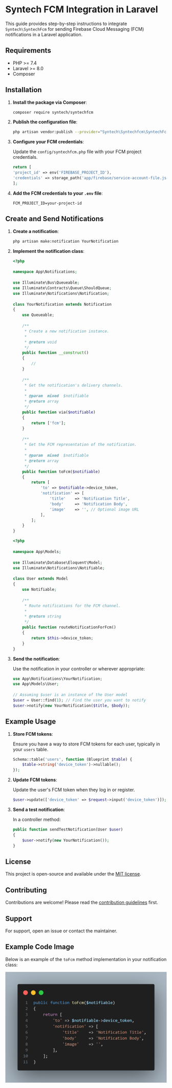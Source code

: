 # Syntech FCM Integration in Laravel

This guide provides step-by-step instructions to integrate `Syntech\SyntechFcm` for sending Firebase Cloud Messaging (FCM) notifications in a Laravel application.

## Requirements

- PHP >= 7.4
- Laravel >= 8.0
- Composer

## Installation

1. **Install the package via Composer**:

    ```bash
    composer require syntech/syntechfcm
    ```

2. **Publish the configuration file**:

    ```bash
    php artisan vendor:publish --provider="Syntech\Syntechfcm\SyntechFcmServiceProvider"
    ```

3. **Configure your FCM credentials**:

    Update the `config/syntechfcm.php` file with your FCM project credentials.

    ```php
    return [
    'project_id' => env('FIREBASE_PROJECT_ID'),
    'credentials' => storage_path('app/firebase/service-account-file.json'),
    ];
    ```

4. **Add the FCM credentials to your `.env` file**:

    ```env
    FCM_PROJECT_ID=your-project-id
    ```

 
## Create and Send Notifications

1. **Create a notification**:

    ```bash
    php artisan make:notification YourNotification
    ```

2. **Implement the notification class**:

    ```php
    <?php

    namespace App\Notifications;

    use Illuminate\Bus\Queueable;
    use Illuminate\Contracts\Queue\ShouldQueue;
    use Illuminate\Notifications\Notification;

    class YourNotification extends Notification
    {
        use Queueable;

        /**
         * Create a new notification instance.
         *
         * @return void
         */
        public function __construct()
        {
            //
        }

        /**
         * Get the notification's delivery channels.
         *
         * @param  mixed  $notifiable
         * @return array
         */
        public function via($notifiable)
        {
            return ['fcm'];
        }

        /**
         * Get the FCM representation of the notification.
         *
         * @param  mixed  $notifiable
         * @return array
         */
        public function toFcm($notifiable)
        {
            return [
                'to' => $notifiable->device_token,
                'notification' => [
                    'title'    => 'Notification Title',
                    'body'     => 'Notification Body',
                    'image'    => '', // Optional image URL
                ],
            ];
        }
    }
    ```

    ```php
    <?php

    namespace App\Models;

    use Illuminate\Database\Eloquent\Model;
    use Illuminate\Notifications\Notifiable;

    class User extends Model
    {
        use Notifiable;

        /**
         * Route notifications for the FCM channel.
         *
         * @return string
         */
        public function routeNotificationForFcm()
        {
            return $this->device_token;
        }
    }
    ```

3. **Send the notification**:

    Use the notification in your controller or wherever appropriate:

    ```php
    use App\Notifications\YourNotification;
    use App\Models\User;

    // Assuming $user is an instance of the User model
    $user = User::find(1); // Find the user you want to notify
    $user->notify(new YourNotification($title, $body));
    
    ```

## Example Usage

1. **Store FCM tokens**:

    Ensure you have a way to store FCM tokens for each user, typically in your `users` table.

    ```php
    Schema::table('users', function (Blueprint $table) {
        $table->string('device_token')->nullable();
    });
    ```

2. **Update FCM tokens**:

    Update the user's FCM token when they log in or register.

    ```php
    $user->update(['device_token' => $request->input('device_token')]);
    ```

3. **Send a test notification**:

    In a controller method:

    ```php
    public function sendTestNotification(User $user)
    {
        $user->notify(new YourNotification());
    }
    ```

## License

This project is open-source and available under the [MIT license](LICENSE).

## Contributing

Contributions are welcome! Please read the [contribution guidelines](CONTRIBUTING.md) first.

## Support

For support, open an issue or contact the maintainer.

## Example Code Image

Below is an example of the `toFcm` method implementation in your notification class:

![toFcm Method Example](images/image.png)
